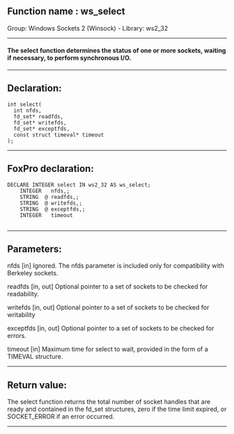 
## Function name : ws_select
Group: Windows Sockets 2 (Winsock) - Library: ws2_32    
***  


#### The <Strong>select</Strong> function determines the status of one or more sockets, waiting if necessary, to perform synchronous I/O.

***  


## Declaration:
```foxpro  
int select(
  int nfds,
  fd_set* readfds,
  fd_set* writefds,
  fd_set* exceptfds,
  const struct timeval* timeout
);  
```  
***  


## FoxPro declaration:
```foxpro  
DECLARE INTEGER select IN ws2_32 AS ws_select;
	INTEGER   nfds,;
	STRING  @ readfds,;
	STRING  @ writefds,;
	STRING  @ exceptfds,;
	INTEGER   timeout
  
```  
***  


## Parameters:
nfds 
[in] Ignored. The nfds parameter is included only for compatibility with Berkeley sockets. 

readfds 
[in, out] Optional pointer to a set of sockets to be checked for readability. 

writefds 
[in, out] Optional pointer to a set of sockets to be checked for writability 

exceptfds 
[in, out] Optional pointer to a set of sockets to be checked for errors. 

timeout 
[in] Maximum time for select to wait, provided in the form of a TIMEVAL structure.
  
***  


## Return value:
The select function returns the total number of socket handles that are ready and contained in the fd_set structures, zero if the time limit expired, or SOCKET_ERROR if an error occurred.  
***  

